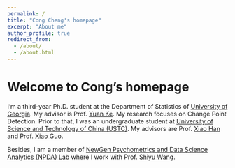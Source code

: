 ```yaml
---
permalink: /
title: "Cong Cheng's homepage"
excerpt: "About me"
author_profile: true
redirect_from: 
  - /about/
  - /about.html
---
```


Welcome to Cong’s homepage
======
I’m a third-year Ph.D. student at the Department of Statistics of [University of Georgia](https://www.stat.uga.edu). My advisor is Prof. [Yuan Ke](https://yuan-ke.github.io). My research focuses on Change Point Detection.  Prior to that, I was an undergraduate student at [University of Science and Technology of China (USTC)](http://math.ustc.edu.cn/ENGLISH/list.htm). My advisors are Prof. [Xiao Han](https://bs.ustc.edu.cn/english/profile-652.html) and Prof. [Xiao Guo](https://bs.ustc.edu.cn/english/profile-308.html).

Besides, I am a member of [NewGen Psychometrics and Data Science Analytics (NPDA) Lab](https://coe.uga.edu/research/labs/newgen-psychometrics-and-data-science-analytics-npda-lab) where I work with Prof. [Shiyu Wang](https://people.coe.uga.edu/shiyu-wang/).
